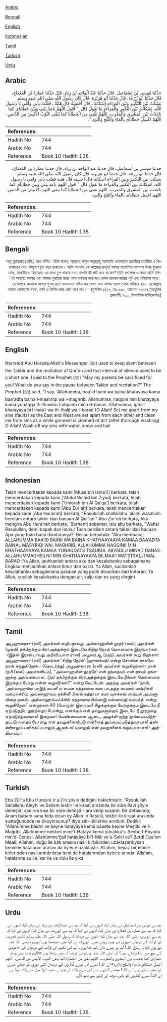 [Arabic](#arabic)

[Bengali](#bengali)

[English](#english)

[Indonesian](#indonesian)

[Tamil](#tamil)

[Turkish](#turkish)

[Urdu](#urdu)

## Arabic


<div dir="rtl" lang="ar" style={{fontSize:'larger',backgroundColor:'#f8f9fa',padding:20}}>
حَدَّثَنَا مُوسَى بْنُ إِسْمَاعِيلَ، قَالَ حَدَّثَنَا عَبْدُ الْوَاحِدِ بْنُ زِيَادٍ، قَالَ حَدَّثَنَا عُمَارَةُ بْنُ الْقَعْقَاعِ، قَالَ حَدَّثَنَا أَبُو زُرْعَةَ، قَالَ حَدَّثَنَا أَبُو هُرَيْرَةَ، قَالَ كَانَ رَسُولُ اللَّهِ صلى الله عليه وسلم يَسْكُتُ بَيْنَ التَّكْبِيرِ وَبَيْنَ الْقِرَاءَةِ إِسْكَاتَةً ـ قَالَ أَحْسِبُهُ قَالَ هُنَيَّةً ـ فَقُلْتُ بِأَبِي وَأُمِّي يَا رَسُولَ اللَّهِ، إِسْكَاتُكَ بَيْنَ التَّكْبِيرِ وَالْقِرَاءَةِ مَا تَقُولُ قَالَ ‏ "‏ أَقُولُ اللَّهُمَّ بَاعِدْ بَيْنِي وَبَيْنَ خَطَايَاىَ كَمَا بَاعَدْتَ بَيْنَ الْمَشْرِقِ وَالْمَغْرِبِ، اللَّهُمَّ نَقِّنِي مِنَ الْخَطَايَا كَمَا يُنَقَّى الثَّوْبُ الأَبْيَضُ مِنَ الدَّنَسِ، اللَّهُمَّ اغْسِلْ خَطَايَاىَ بِالْمَاءِ وَالثَّلْجِ وَالْبَرَدِ ‏"‏‏.‏
</div>
<div style={{backgroundColor:'#f8f9fa',padding:20, marginBottom: 10}}><table> <thead> <tr> <th>References:</th> <th></th> </tr> </thead> <tbody><tr><td>Hadith No</td><td>744</td></tr><tr><td>Arabic No</td><td>744</td></tr><tr><td>Reference</td><td>Book 10 Hadith 138</td></tr></tbody></table></div>


<div dir="rtl" lang="ar" style={{fontSize:'larger',backgroundColor:'#f8f9fa',padding:20}}>
حدثنا موسى بن اسماعيل، قال حدثنا عبد الواحد بن زياد، قال حدثنا عمارة بن القعقاع، قال حدثنا ابو زرعة، قال حدثنا ابو هريرة، قال كان رسول الله صلى الله عليه وسلم يسكت بين التكبير وبين القراءة اسكاتة قال احسبه قال هنية فقلت بابي وامي يا رسول الله، اسكاتك بين التكبير والقراءة ما تقول قال " اقول اللهم باعد بيني وبين خطاياى كما باعدت بين المشرق والمغرب، اللهم نقني من الخطايا كما ينقى الثوب الابيض من الدنس، اللهم اغسل خطاياى بالماء والثلج والبرد
</div>
<div style={{backgroundColor:'#f8f9fa',padding:20, marginBottom: 10}}><table> <thead> <tr> <th>References:</th> <th></th> </tr> </thead> <tbody><tr><td>Hadith No</td><td>744</td></tr><tr><td>Arabic No</td><td>744</td></tr><tr><td>Reference</td><td>Book 10 Hadith 138</td></tr></tbody></table></div>

## Bengali


<div dir="rtl" lang="bn" style={{fontSize:'larger',backgroundColor:'#f8f9fa',padding:20}}>
আবূ হুরাইরাহ্ (রাযি.) হতে বর্ণিত। তিনি বলেন, আল্লাহর রাসূল সাল্লাল্লাহু আলাইহি ওয়াসাল্লাম তাকবীরে তাহরীমা ও কিরাআতের মধ্যে কিছুক্ষণ চুপ করে থাকতেন। আমি বললাম, হে আল্লাহর রাসূল! আমার মাতাপিতা আপনার উপর কুরবান হোক, তাকবীর ও কিরাআত এর মধ্যে চুপ থাকার সময় আপনি কী পাঠ করে থাকেন? তিনি বললেনঃ এ সময় আমি বলি- ‘‘হে আল্লাহ! আমার এবং আমার গুনাহের মধ্যে এমন ব্যবধান করে দাও যেমন ব্যবধান করেছ পূর্ব এবং পশ্চিমের মধ্যে। হে আল্লাহ আমাকে আমার গুনাহ হতে এমনভাবে পবিত্র কর যেমন সাদা কাপড় ময়লা থেকে পরিষ্কার হয়। হে আল্লাহ আমার গোনাহকে বরফ, পানি ও শিশির দ্বারা ধৌত করে দাও।’’ (মুসলিম ৫/২৭, হাঃ ৫৯৮, আহমাদ ৭১৬৭) (আধুনিক প্রকাশনীঃ ৭০০, ইসলামিক ফাউন্ডেশনঃ)
</div>
<div style={{backgroundColor:'#f8f9fa',padding:20, marginBottom: 10}}><table> <thead> <tr> <th>References:</th> <th></th> </tr> </thead> <tbody><tr><td>Hadith No</td><td>744</td></tr><tr><td>Arabic No</td><td>744</td></tr><tr><td>Reference</td><td>Book 10 Hadith 138</td></tr></tbody></table></div>

## English


<div dir="ltr" lang="en" style={{fontSize:'larger',backgroundColor:'#f8f9fa',padding:20}}>
Narrated Abu Huraira:Allah's Messenger (ﷺ) used to keep silent between the Takbir and the recitation of Qur'an and that interval of silence used to be a short one. I said to the Prophet (ﷺ) "May my parents be sacrificed for you! What do you say in the pause between Takbir and recitation?" The Prophet (ﷺ) said, "I say, 'Allahumma, baa'id baini wa baina khatayaya kama baa'adta baina l-mashriqi wa l-maghrib. Allahumma, naqqini min khatayaya kama yunaqqa th-thawbu l-abyadu mina d-danas. Allahumma, ighsil khatayaya bi l-maa'i wa th-thalji wa l-barad (O Allah! Set me apart from my sins (faults) as the East and West are set apart from each other and clean me from sins as a white garment is cleaned of dirt (after thorough washing). O Allah! Wash off my sins with water, snow and hail
</div>
<div style={{backgroundColor:'#f8f9fa',padding:20, marginBottom: 10}}><table> <thead> <tr> <th>References:</th> <th></th> </tr> </thead> <tbody><tr><td>Hadith No</td><td>744</td></tr><tr><td>Arabic No</td><td>744</td></tr><tr><td>Reference</td><td>Book 10 Hadith 138</td></tr></tbody></table></div>

## Indonesian


<div dir="ltr" lang="id" style={{fontSize:'larger',backgroundColor:'#f8f9fa',padding:20}}>
Telah menceritakan kepada kami [Musa bin Isma'il] berkata, telah menceritakan kepada kami ['Abdul Wahid bin Ziyad] berkata, telah menceritakan kepada kami ['Umarah bin Al Qa'qa'] berkata, telah menceritakan kepada kami [Abu Zur'ah] berkata, telah menceritakan kepada kami [Abu Hurairah] berkata, "Rasulullah shallallahu 'alaihi wasallam berdiam antara takbir dan bacaan Al Qur'an." Abu Zur'ah berkata, Aku mengira Abu Hurairah berkata, 'Berhenti sebentar, lalu aku berkata, "Wahai Rasulullah, demi bapak dan ibuku! Tuan berdiam antara takbir dan bacaan. Apa yang tuan baca diantaranya?. Beliau bersabda: "Aku membaca; ALLAHUMMA BAA'ID BAINII WA BAINA KHATHAAYAAYA KAMAA BAA'ADTA BAINAL MASYRIQI WAL MAGHRIB. ALLAHUMMA NAQQINII MIN KHATHAAYAAYA KAMAA YUNAQQATS TSAUBUL ABYADLU MINAD DANAS. ALLAHUMMAGHSILNII MIN KHATHAAYAAYA BILMAA'I WATSTSALJI WAL BARAD (Ya Allah, jauhkanlah antara aku dan kesalahanku sebagaimana Engkau menjauhkan antara timur dan barat. Ya Allah, sucikanlah kesalahanku sebagaimana pakaian yang putih disucikan dari kotoran. Ya Allah, cucilah kesalahanku dengan air, salju dan es yang dingin)
</div>
<div style={{backgroundColor:'#f8f9fa',padding:20, marginBottom: 10}}><table> <thead> <tr> <th>References:</th> <th></th> </tr> </thead> <tbody><tr><td>Hadith No</td><td>744</td></tr><tr><td>Arabic No</td><td>744</td></tr><tr><td>Reference</td><td>Book 10 Hadith 138</td></tr></tbody></table></div>

## Tamil


<div dir="ltr" lang="ta" style={{fontSize:'larger',backgroundColor:'#f8f9fa',padding:20}}>
அபூஹுரைரா (ரலி) அவர்கள் கூறியதாவது: அல்லாஹ்வின் தூதர் (ஸல்) அவர்கள் (முதல்) தக்பீருக்கும் கிராஅத்துக்கும் இடையே சிறிது நேரம் மௌனமாக இருப்பார்கள். -(இதன் இரண்டாவது அறிவிப்பாள ரான) அபூஸர்ஆ (ரஹ்) அவர்கள் கூறு கிறார்கள்: அபூஹுரைரா (ரலி) அவர்கள் ‘சிறிது நேரம்’ (ஹுனய்யத்) என்று சொன்ன தாகவே நான் கருதுகிறேன்.- (தொடர்ந்து) அபூஹுரைரா (ரலி) அவர்கள் கூறுகிறார்கள்: நான் (நபி (ஸல்) அவர்களிடம்), “அல்லாஹ்வின் தூதரே! என் தந்தையும் என் தாயும் தங்களுக்கு அர்ப்பணமாகட் டும்! தக்பீருக்கும் கிராஅத்துக்கும் இடையே நீங்கள் மௌனமாக இருக்கும் போது என்ன கூறுவீர்கள்?” என்று கேட்டேன். அதற்கு அவர்கள் “நான், ‘அல்லாஹும்ம பாஇத் பைனீ வ பைன கத்தாயாய கமா பாஅத்த பைனல் மஷ்ரிக்கி வல்மஃக்ரிப்; அல்லாஹும்ம நக்கினீ மினல் கத்தாயா கமா யுனக்கஸ் ஸவ்புல் அப்யளு மினத் தனஸ்; அல்லாஹும்மஃக்சில் கத்தாயாய பில்மாஇ வஸ்ஸல்ஜி வல்பர்த்’ என்று கூறுகிறேன்” என்றார்கள்.40 (பொருள்: இறைவா! கிழக்குக்கும் மேற்குக்கும் இடையே நீ ஏற்படுத்திய தூரத்தைப் போன்று, எனக்கும் என் தவறுகளுக்கும் இடையே நீ தூரத்தை ஏற்படுத்துவாயாக! இறைவா! வெண்மையான ஆடை, அழுக்கி-ருந்து தூய்மைப்படுத்தப்படு வதைப் போன்று என் தவறுகளைவிட்டு என்னைத் தூய்மைப்படுத்துவாயாக! தண்ணீராலும் பனிக்கட்டியாலும் ஆலங் கட்டியாலும் என் தவறுகளைக் கழுவு வாயாக!) அத்தியாயம் :
</div>
<div style={{backgroundColor:'#f8f9fa',padding:20, marginBottom: 10}}><table> <thead> <tr> <th>References:</th> <th></th> </tr> </thead> <tbody><tr><td>Hadith No</td><td>744</td></tr><tr><td>Arabic No</td><td>744</td></tr><tr><td>Reference</td><td>Book 10 Hadith 138</td></tr></tbody></table></div>

## Turkish


<div dir="ltr" lang="tr" style={{fontSize:'larger',backgroundColor:'#f8f9fa',padding:20}}>
Ebu Zür'a Ebu Hureyre (r.a.)'in şöyle dediğini nakletmiştir: "Resulullah Sallallahu Aleyhi ve Sellem tekbir ile kıraat arasında bir süre Ravi şöyle demiştir; sanırım kısa bir süre demişti - ara verip susardı. Bir defasında; Anam babam sana feda olsun ey Allah'ın Resulü, tekbir ile kıraat arasında sustuğunuzda ne okuyorsunuz? diye zât-ı âlilerine sordum. Dediki: "Allahümme bâidnî ve beyne hatâyâye kemâ bâadte beyne Meştikı ve'l-Mağribi. Allahümme nekkınî mine'l-Hatâyâ kemâ yünakkâ's-Sevbu'l-Ebyadu min'd-Denesi. Allahümme'ğsil hatâ­yâye bi'l-Mâi ve's-Selci ve'l Berdî Dua’nın Meali: Allahım, doğu ile batı arasını nasıl birbirinden uzaklaştırdıysan benimle hatalarım arasını da öylece uzaklaştır. Allahım, beyaz bir elbise kirlerinden nasıl arındırılırsa beni de hatalarımdan öylece arındır. Allahım, hatalarımı su ile, kar ile ve dolu ile yıka
</div>
<div style={{backgroundColor:'#f8f9fa',padding:20, marginBottom: 10}}><table> <thead> <tr> <th>References:</th> <th></th> </tr> </thead> <tbody><tr><td>Hadith No</td><td>744</td></tr><tr><td>Arabic No</td><td>744</td></tr><tr><td>Reference</td><td>Book 10 Hadith 138</td></tr></tbody></table></div>

## Urdu


<div dir="rtl" lang="ur" style={{fontSize:'larger',backgroundColor:'#f8f9fa',padding:20}}>
ہم سے موسیٰ بن اسماعیل نے بیان کیا، انہوں نے کہا کہ ہم سے عبدالواحد بن زیاد نے بیان کیا، انہوں نے کہا کہ ہم سے عمارہ بن قعقاع نے بیان کیا، انہوں نے کہا کہ ہم سے ابوزرعہ نے بیان کیا، انہوں نے کہا کہ ہم سے ابوہریرہ رضی اللہ عنہ نے بیان کیا، انہوں نے فرمایا کہ رسول اللہ صلی اللہ علیہ وسلم تکبیر تحریمہ اور قرآت کے درمیان تھوڑی دیر چپ رہتے تھے۔ ابوزرعہ نے کہا میں سمجھتا ہوں ابوہریرہ رضی اللہ عنہ نے یوں کہا یا رسول اللہ! آپ پر میرے ماں باپ فدا ہوں۔ آپ اس تکبیر اور قرآت کے درمیان کی خاموشی کے بیچ میں کیا پڑھتے ہیں؟ آپ صلی اللہ علیہ وسلم نے فرمایا کہ میں پڑھتا ہوں «اللهم باعد بيني وبين خطاياى كما باعدت بين المشرق والمغرب،‏‏‏‏ ‏‏‏‏ اللهم نقني من الخطايا كما ينقى الثوب الأبيض من الدنس،‏‏‏‏ ‏‏‏‏ اللهم اغسل خطاياى بالماء والثلج والبرد» اے اللہ! میرے اور میرے گناہوں کے درمیان اتنی دوری کر جتنی مشرق اور مغرب میں ہے۔ اے اللہ! مجھے گناہوں سے اس طرح پاک کر جیسے سفید کپڑا میل سے پاک ہوتا ہے۔ اے اللہ! میرے گناہوں کو پانی، برف اور اولے سے دھو ڈال۔
</div>
<div style={{backgroundColor:'#f8f9fa',padding:20, marginBottom: 10}}><table> <thead> <tr> <th>References:</th> <th></th> </tr> </thead> <tbody><tr><td>Hadith No</td><td>744</td></tr><tr><td>Arabic No</td><td>744</td></tr><tr><td>Reference</td><td>Book 10 Hadith 138</td></tr></tbody></table></div>